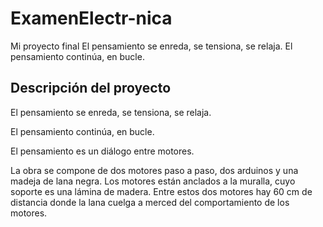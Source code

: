 # ExamenElectr-nica
Mi proyecto final 
El pensamiento se enreda, se tensiona, se relaja. El pensamiento continúa, en bucle. 

## Descripción del proyecto
El pensamiento se enreda, se tensiona, se relaja. 

El pensamiento continúa, en bucle. 

El pensamiento es un diálogo
     entre motores. 

La obra se compone de dos motores paso a paso, dos arduinos y una madeja de lana negra. Los motores están anclados a la muralla, cuyo soporte es una lámina de madera. Entre estos dos motores hay 60 cm de distancia donde la lana cuelga a merced del comportamiento de los motores. 



